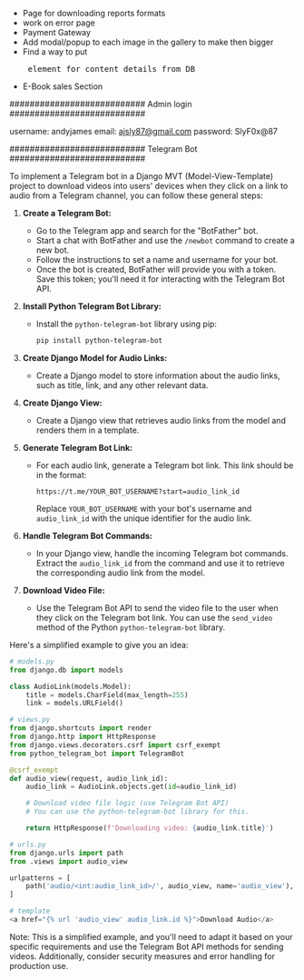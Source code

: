 - Page for downloading reports formats
- work on error page
- Payment Gateway
- Add modal/popup to each image in the gallery to make then bigger
- Find a way to put <pre> element for content details from DB
- E-Book sales Section

###########################
Admin login
###########################

username: andyjames
email: ajsly87@gmail.com
password: SlyF0x@87

###########################
Telegram Bot
###########################

To implement a Telegram bot in a Django MVT (Model-View-Template) project to download videos into users' devices when they click on a link to audio from a Telegram channel, you can follow these general steps:

1. **Create a Telegram Bot:**

   - Go to the Telegram app and search for the "BotFather" bot.
   - Start a chat with BotFather and use the `/newbot` command to create a new bot.
   - Follow the instructions to set a name and username for your bot.
   - Once the bot is created, BotFather will provide you with a token. Save this token; you'll need it for interacting with the Telegram Bot API.

2. **Install Python Telegram Bot Library:**

   - Install the `python-telegram-bot` library using pip:

     ```bash
     pip install python-telegram-bot
     ```

3. **Create Django Model for Audio Links:**

   - Create a Django model to store information about the audio links, such as title, link, and any other relevant data.

4. **Create Django View:**

   - Create a Django view that retrieves audio links from the model and renders them in a template.

5. **Generate Telegram Bot Link:**

   - For each audio link, generate a Telegram bot link. This link should be in the format:
     ```
     https://t.me/YOUR_BOT_USERNAME?start=audio_link_id
     ```
     Replace `YOUR_BOT_USERNAME` with your bot's username and `audio_link_id` with the unique identifier for the audio link.

6. **Handle Telegram Bot Commands:**

   - In your Django view, handle the incoming Telegram bot commands. Extract the `audio_link_id` from the command and use it to retrieve the corresponding audio link from the model.

7. **Download Video File:**
   - Use the Telegram Bot API to send the video file to the user when they click on the Telegram bot link. You can use the `send_video` method of the Python `python-telegram-bot` library.

Here's a simplified example to give you an idea:

```python
# models.py
from django.db import models

class AudioLink(models.Model):
    title = models.CharField(max_length=255)
    link = models.URLField()

# views.py
from django.shortcuts import render
from django.http import HttpResponse
from django.views.decorators.csrf import csrf_exempt
from python_telegram_bot import TelegramBot

@csrf_exempt
def audio_view(request, audio_link_id):
    audio_link = AudioLink.objects.get(id=audio_link_id)

    # Download video file logic (use Telegram Bot API)
    # You can use the python-telegram-bot library for this.

    return HttpResponse(f'Downloading video: {audio_link.title}')

# urls.py
from django.urls import path
from .views import audio_view

urlpatterns = [
    path('audio/<int:audio_link_id>/', audio_view, name='audio_view'),
]

# template
<a href="{% url 'audio_view' audio_link.id %}">Download Audio</a>
```

Note: This is a simplified example, and you'll need to adapt it based on your specific requirements and use the Telegram Bot API methods for sending videos. Additionally, consider security measures and error handling for production use.
